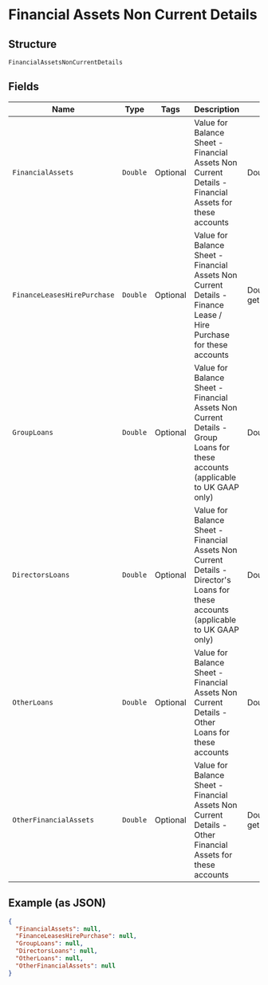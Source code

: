 
# Financial Assets Non Current Details

## Structure

`FinancialAssetsNonCurrentDetails`

## Fields

| Name | Type | Tags | Description | Getter | Setter |
|  --- | --- | --- | --- | --- | --- |
| `FinancialAssets` | `Double` | Optional | Value for Balance Sheet - Financial Assets Non Current Details - Financial Assets for these accounts | Double getFinancialAssets() | setFinancialAssets(Double financialAssets) |
| `FinanceLeasesHirePurchase` | `Double` | Optional | Value for Balance Sheet - Financial Assets Non Current Details - Finance Lease / Hire Purchase for these accounts | Double getFinanceLeasesHirePurchase() | setFinanceLeasesHirePurchase(Double financeLeasesHirePurchase) |
| `GroupLoans` | `Double` | Optional | Value for Balance Sheet - Financial Assets Non Current Details - Group Loans for these accounts (applicable to UK GAAP only) | Double getGroupLoans() | setGroupLoans(Double groupLoans) |
| `DirectorsLoans` | `Double` | Optional | Value for Balance Sheet - Financial Assets Non Current Details - Director's Loans for these accounts (applicable to UK GAAP only) | Double getDirectorsLoans() | setDirectorsLoans(Double directorsLoans) |
| `OtherLoans` | `Double` | Optional | Value for Balance Sheet - Financial Assets Non Current Details - Other Loans for these accounts | Double getOtherLoans() | setOtherLoans(Double otherLoans) |
| `OtherFinancialAssets` | `Double` | Optional | Value for Balance Sheet - Financial Assets Non Current Details - Other Financial Assets for these accounts | Double getOtherFinancialAssets() | setOtherFinancialAssets(Double otherFinancialAssets) |

## Example (as JSON)

```json
{
  "FinancialAssets": null,
  "FinanceLeasesHirePurchase": null,
  "GroupLoans": null,
  "DirectorsLoans": null,
  "OtherLoans": null,
  "OtherFinancialAssets": null
}
```


